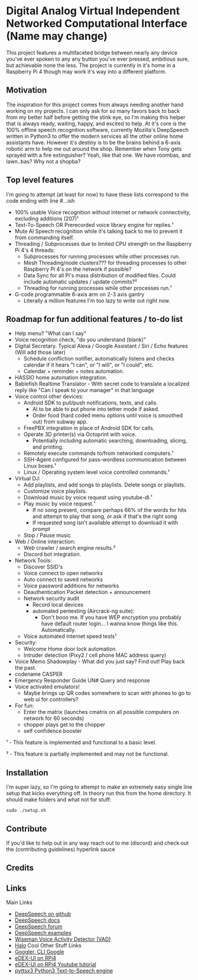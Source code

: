 # Digital Analog Virtual Independent Networked Computational Interface (Name may change)
This project features a multifaceted bridge between nearly any device you've ever spoken to any any button you've ever pressed, ambitious sure, but achievable none the less. The project is currently in it's home in a Raspberry Pi 4 though may work it's way into a different platform.

## Motivation
The inspiration for this project comes from always needing another hand working on my projects. I can only ask for so many favors back to back from my better half before getting the stink eye, so I'm making this helper that is always ready, waiting, happy, and excited to help.
At it's core is the 100% offline speech recognition software, currently Mozilla's DeepSpeech written in Python3 to offer the modern services all the other online home assistants have.
However it's destiny is to be the brains behind a 6-axis robotic arm to help me out around the shop. Remember when Tony gets sprayed with a fire extinguisher? Yeah, like that one.
We have roombas, and lawn..bas? Why not a shopba?

## Top level features
I'm going to attempt (at least for now) to have these lists correspond to the code ending with line #...ish
* 100% usable Voice recognition without internet or network connectivity, excluding additions (207)¹
* Text-To-Speech OR Prerecorded voice library engine for replies.¹
* Mute AI Speech recognition while it's talking back to me to prevent it from commanding itself.
* Threading / Subprocesses due to limited CPU strength on the Raspberry Pi 4's 4 threads:
  * Subprocesses for running processes while other processes run.
  * Mesh Threading/node clusters??? for threading processes to other Raspberry Pi 4's on the network if possible?
  * Data Sync for all Pi's mass distribution of modified files. Could include automatic updates / update commits?²
  * Threading for running processes while other processes run.¹
* G-code programmable 6-axis arm on 2-3 axis gantry
  * Literally a million features I'm too lazy to write out right now.

## Roadmap for fun additional features / to-do list
* Help menu? "What can I say"
* Voice recognition check, "do you understand (blank)"
* Digital Secretary. Typical Alexa / Google Assistant / Siri / Echo features (Will add those later)
  * Schedule confliction notifier, automatically listens and checks calendar if it hears "I can", or "I will", or "I could", etc.
  * Calendar + reminder + notes automation.
* HASSIO home automation integration.
* Bablefish Realtime Translator - With secret code to translate a localized reply like "Can I speak to your manager" in that language
* Voice control other devices: 
  * Android SDK to pull/push notifications, texts, and calls.
    * AI to be able to put phone into tether mode if asked.
    * Order food (hard coded menu options until voice is smoothed out) from subway app.
  * FreePBX integration in place of Android SDK for calls.
  * Operate 3D printer(s) via Octoprint with voice.
    * Potentially including automatic searching, downloading, slicing, and printing.
  * Remotely execute commands to/from networked computers.¹
  * SSH-Agent configured for pass-wordless communication between Linux boxes.¹
  * Linux / Operating system level voice controlled commands.¹
* Virtual DJ:
  * Add playlists, and add songs to playlists. Delete songs or playlists.
  * Customize voice playlists.
  * Download music by voice request using youtube-dl.¹
  * Play music by voice request.¹
    * If no song present, compare perhaps 66% of the words for hits and attempt to play that song, or ask if that's the right song
    * If requested song isn't available attempt to download it with prompt
  * Stop / Pause music
* Web / Online interaction:
  * Web crawler / search engine results.²
  * Discord bot integration.
* Network Tools:
  * Discover SSID's
  * Voice connect to open networks
  * Auto connect to saved networks
  * Voice password additions for networks
  * Deauthentication Packet detection + announcement
  * Network security audit
    * Record local devices
    * automated pentesting (Aircrack-ng suite):
      * Don't booo me. If you have WEP encryption you probably have default router login... I wanna know things like this. Automatically.
  * Voice automated internet speed tests¹
* Security:
  * Welcome Home door lock automation.
  * Intruder detection (Pixy2 / cell phone MAC address query)
* Voice Memo Shadowplay - What did you just say? Find out! Play back the past.
* codename CASPER
* Emergency Responder Guide UN# Query and response
* Voice activated emulators!
  * Maybe brings up QR codes somewhere to scan with phones to go to web ui for controllers?
* For fun:
  * Enter the matrix (launches cmatrix on all possible computers on network for 60 seconds)
  * chopper plays get to the chopper
  * self confidence booster

¹ - This feature is implemented and functional to a basic level.

² - This feature is partially implemented and may not be functional.

## Installation
I'm super lazy, so I'm going to attempt to make an extremely easy single line setup that kicks everything off. In theory run this from the home directory. It should make folders and what not for stuff:
```
sudo ./setup.sh
```

## Contribute
If you'd like to help out in any way reach out to me (discord) and check out the (contributing guidelines) hyperlink sauce

## Credits

## Links
Main Links
* [DeepSpeech on github](https://github.com/mozilla/STT)
* [DeepSpeech docs](https://deepspeech.readthedocs.io/en/latest/)
* [DeepSpeech forum](https://discourse.mozilla.org/c/mozilla-voice-stt/247)
* [DeepSpeech examples](https://github.com/mozilla/DeepSpeech-examples)
* [Wiseman Voice Activity Detector (VAD)](https://github.com/wiseman/py-webrtcvad)
* [Halo](https://pypi.org/project/halo/)
Cool Other Stuff Links
* [Googler, CLI Google](https://github.com/jarun/googler/)
* [eDEX-UI on RPi4](https://github.com/GitSquared/edex-ui)
* [eDEX-UI on RPi4 Youtube tutorial](https://www.youtube.com/watch?v=DJOAmYlDQuM)
* [pyttsx3 Python3 Text-to-Speech engine](https://pyttsx3.readthedocs.io/en/latest/engine.html)

